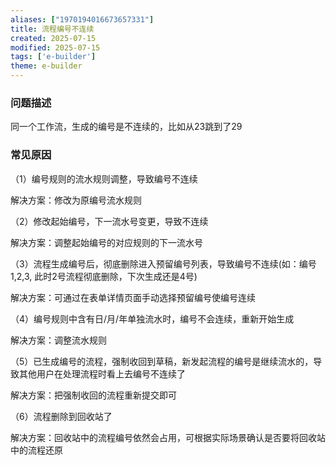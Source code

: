 ```yaml
---
aliases: ["1970194016673657331"]
title: 流程编号不连续
created: 2025-07-15
modified: 2025-07-15
tags: ['e-builder']
theme: e-builder
---
```


### 问题描述

同一个工作流，生成的编号是不连续的，比如从23跳到了29

### 常见原因

（1）编号规则的流水规则调整，导致编号不连续

解决方案：修改为原编号流水规则

（2）修改起始编号，下一流水号变更，导致不连续

解决方案：调整起始编号的对应规则的下一流水号

（3）流程生成编号后，彻底删除进入预留编号列表，导致编号不连续(如：编号1,2,3, 此时2号流程彻底删除，下次生成还是4号)

解决方案：可通过在表单详情页面手动选择预留编号使编号连续

（4）编号规则中含有日/月/年单独流水时，编号不会连续，重新开始生成

解决方案：调整流水规则

（5）已生成编号的流程，强制收回到草稿，新发起流程的编号是继续流水的，导致其他用户在处理流程时看上去编号不连续了

解决方案：把强制收回的流程重新提交即可

（6）流程删除到回收站了

解决方案：回收站中的流程编号依然会占用，可根据实际场景确认是否要将回收站中的流程还原